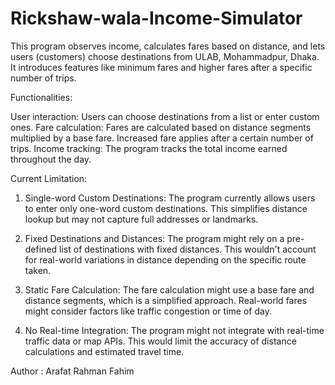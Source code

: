 # Rickshaw-wala-Income-Simulator
This program observes income, calculates fares based on distance, and lets users (customers) choose destinations from ULAB, Mohammadpur, Dhaka. It introduces features like minimum fares and higher fares after a specific number of trips. 

Functionalities:

User interaction: Users can choose destinations from a list or enter custom ones.
Fare calculation: Fares are calculated based on distance segments multiplied by a base fare. Increased fare applies after a certain number of trips.
Income tracking: The program tracks the total income earned throughout the day.

Current Limitation:

1. Single-word Custom Destinations: The program currently allows users to enter only one-word custom destinations. This simplifies distance lookup but may not capture full addresses or landmarks.

2. Fixed Destinations and Distances: The program might rely on a pre-defined list of destinations with fixed distances. This wouldn't account for real-world variations in distance depending on the specific route taken.

3. Static Fare Calculation: The fare calculation might use a base fare and distance segments, which is a simplified approach. Real-world fares might consider factors like traffic congestion or time of day.

4. No Real-time Integration: The program might not integrate with real-time traffic data or map APIs. This would limit the accuracy of distance calculations and estimated travel time.


Author : Arafat Rahman Fahim 
